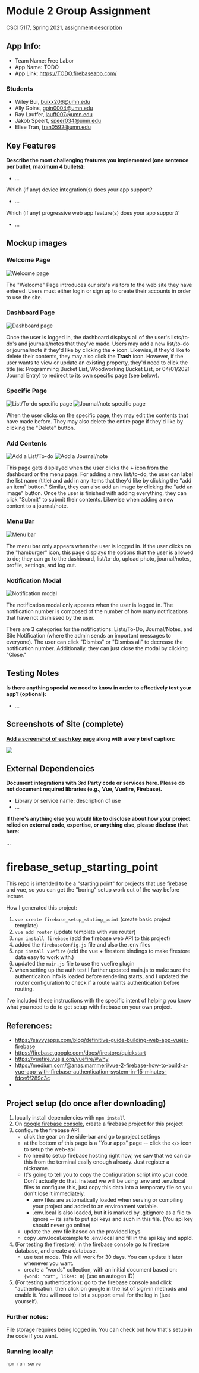 # Module 2 Group Assignment

CSCI 5117, Spring 2021, [assignment description](https://canvas.umn.edu/courses/217951/pages/project-2)

## App Info:

* Team Name: Free Labor
* App Name: TODO
* App Link: <https://TODO.firebaseapp.com/>

### Students

* Wiley Bui, buixx206@umn.edu
* Ally Goins, goin0004@umn.edu
* Ray Lauffer, lauff007@umn.edu
* Jakob Speert, speer034@umn.edu
* Elise Tran, tran0592@umn.edu


## Key Features

**Describe the most challenging features you implemented
(one sentence per bullet, maximum 4 bullets):**

* ...

Which (if any) device integration(s) does your app support?

* ...

Which (if any) progressive web app feature(s) does your app support?

* ...



## Mockup images

### Welcome Page
![Welcome page](images/mock-up/WelcomePage.png "Welcome page")

The "Welcome" Page introduces our site's visitors to the web site they have entered. Users must either login
or sign up to create their accounts in order to use the site.

### Dashboard Page
![Dashboard page](images/mock-up/DashboardPage.png "Dashboard page")

Once the user is logged in, the dashboard displays all of the user's lists/to-do's and journals/notes that they've made.
Users may add a new list/to-do or journal/note if they'd like by clicking the **+** icon. Likewise, if they'd like
to delete their contents, they may also click the **Trash** icon. However, if the user wants to view or update an
existing property, they'd need to click the title (ie: Programming Bucket List, Woodworking Bucket List, or
04/01/2021 Journal Entry) to redirect to its own specific page (see below).

### Specific Page
![List/To-do specific page](images/mock-up/ListToDoSpecificPage.png "List/To-do specific page") ![Journal/note specific page](images/mock-up/JournalNoteSpecificPage.png "Journal/note specific page")

When the user clicks on the specific page, they may edit the contents that have made before. They may also 
delete the entire page if they'd like by clicking the "Delete" button.

### Add Contents
![Add a List/To-do](images/mock-up/ListToDoAdd.png "List/To-do specific page") ![Add a Journal/note](images/mock-up/JournalNoteAdd.png "Journal/note specific page")

This page gets displayed when the user clicks the **+** icon from the dashboard or the menu page.
For adding a new list/to-do, the user can label the list name (title) and add in any items that they'd
like by clicking the "add an item" button." Similar, they can also add an image by clicking the "add
an image" button. Once the user is finished with adding everything, they can click "Submit" to submit
their contents. Likewise when adding a new content to a journal/note.


### Menu Bar
![Menu bar](images/mock-up/MenubarPage.png "Menubar")

The menu bar only appears when the user is logged in. If the user clicks on the "hamburger" icon, this page displays
the options that the user is allowed to do; they can go to the dashboard, list/to-do, upload photo, journal/notes,
profile, settings, and log out.

### Notification Modal
![Notification modal](images/mock-up/NotificationModal.png "Notification modal")

The notification modal only appears when the user is logged in. The notification number is composed of the number
of how many notifications that have not dismissed by the user. 

There are 3 categories for the notifications: Lists/To-Do, Journal/Notes, and Site Notification (where the admin
sends an important messages to everyone). The user can click "Dismiss" or "Dismiss all" to decrease the notification
number. Additionally, they can just close the modal by clicking "Close."


## Testing Notes

**Is there anything special we need to know in order to effectively test your app? (optional):**

* ...



## Screenshots of Site (complete)

**[Add a screenshot of each key page](https://stackoverflow.com/questions/10189356/how-to-add-screenshot-to-readmes-in-github-repository)
along with a very brief caption:**

![](https://media.giphy.com/media/o0vwzuFwCGAFO/giphy.gif)



## External Dependencies

**Document integrations with 3rd Party code or services here.
Please do not document required libraries (e.g., Vue, Vuefire, Firebase).**

* Library or service name: description of use
* ...

**If there's anything else you would like to disclose about how your project
relied on external code, expertise, or anything else, please disclose that
here:**

...

# firebase_setup_starting_point

This repo is intended to be a "starting point" for projects that use firebase and vue, so you can get the "boring" setup work out of the way before lecture.

How I generated this project:

1. `vue create firebase_setup_stating_point` (create basic project template)
2. `vue add router` (update template with vue router)
3. `npm install firebase` (add the firebase web API to this project)
4. added the `firebaseConfig.js` file and also the .env files
5. `npm install vuefire` (add the vue + firestore bindings to make firestore data easy to work with.)
6. updated the `main.js` file to use the vuefire plugin
7. when setting up the auth test I further updated main.js to make sure the authenticaiton info is loaded before rendering starts, and I updated the router configuration to check if a route wants authentication before routing.

I've included these instructions with the specific intent of helping you know what you need to do to get setup with firebase on your own project.

## References:

* <https://savvyapps.com/blog/definitive-guide-building-web-app-vuejs-firebase>
* <https://firebase.google.com/docs/firestore/quickstart>
* <https://vuefire.vuejs.org/vuefire/#why>
* <https://medium.com/@anas.mammeri/vue-2-firebase-how-to-build-a-vue-app-with-firebase-authentication-system-in-15-minutes-fdce6f289c3c>
* 

## Project setup (do once after downloading)
1. locally install dependencies with `npm install`
2. On [google firebase console](https://console.firebase.google.com/), create a firebase project for this project
3. configure the firebase API.
    * click the gear on the side-bar and go to project settings
    * at the bottom of this page is a "Your apps" page -- click the `</>` icon to setup the web-api
    * No need to setup firebase hosting right now, we saw that we can do this from the terminal easily enough already. Just register a nickname.
    * It's going to tell you to copy the configuration script into your code. Don't actually do that. Instead we will be using .env and .env.local files to configure this, just copy this data into a temporary file so you don't lose it immediately.
        * .env files are automatically loaded when serving or compiling your project and added to an environment variable.
        * .env.local is also loaded, but it is marked by .gitignore as a file to ignore -- its safe to put api keys and such in this file. (You api key should never go online)
    * update the .env file based on the provided keys
    * copy .env.local.example to .env.local and fill in the api key and appId.
4. (For testing the firestore) in the firebase console go to firestore database, and create a database.
    * use test mode. This will work for 30 days. You can update it later whenever you want.
    * create a "words" collection, with an initial document based on: `{word: "cat", likes: 0}` (use an autogen ID)
5. (For testing authentication): go to the firebase console and click "authentication. then click on google in the list of sign-in methods and enable it. You will need to list a support email for the log in (just yourself). 

### Further notes:
File storage requires being logged in. You can check out how that's setup in the code if you want.

### Running locally:
```
npm run serve
```
